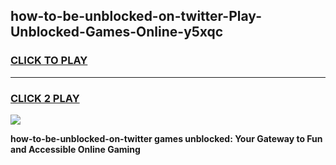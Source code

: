 
## how-to-be-unblocked-on-twitter-Play-Unblocked-Games-Online-y5xqc
<h3>
<a href="https://premium76.site?title=how-to-be-unblocked-on-twitter&ref=25A">CLICK TO PLAY</a></h3>
<hr>

<h3>
<a href="https://premium76.site?title=how-to-be-unblocked-on-twitter&ref=25A">CLICK 2 PLAY</a>
  
</h3>

<a href="https://premium76.site?title=how-to-be-unblocked-on-twitter&ref=25A"><img src="https://clearcache.store/games.png"></a>


**how-to-be-unblocked-on-twitter games unblocked: Your Gateway to Fun and Accessible Online Gaming**
